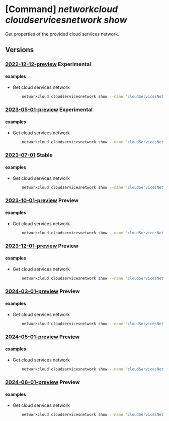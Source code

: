 # [Command] _networkcloud cloudservicesnetwork show_

Get properties of the provided cloud services network.

## Versions

### [2022-12-12-preview](/Resources/mgmt-plane/L3N1YnNjcmlwdGlvbnMve30vcmVzb3VyY2Vncm91cHMve30vcHJvdmlkZXJzL21pY3Jvc29mdC5uZXR3b3JrY2xvdWQvY2xvdWRzZXJ2aWNlc25ldHdvcmtzL3t9/2022-12-12-preview.xml) **Experimental**

<!-- mgmt-plane /subscriptions/{}/resourcegroups/{}/providers/microsoft.networkcloud/cloudservicesnetworks/{} 2022-12-12-preview -->

#### examples

- Get cloud services network
    ```bash
        networkcloud cloudservicesnetwork show --name "cloudServicesNetworkName" --resource-group "resourceGroupName"
    ```

### [2023-05-01-preview](/Resources/mgmt-plane/L3N1YnNjcmlwdGlvbnMve30vcmVzb3VyY2Vncm91cHMve30vcHJvdmlkZXJzL21pY3Jvc29mdC5uZXR3b3JrY2xvdWQvY2xvdWRzZXJ2aWNlc25ldHdvcmtzL3t9/2023-05-01-preview.xml) **Experimental**

<!-- mgmt-plane /subscriptions/{}/resourcegroups/{}/providers/microsoft.networkcloud/cloudservicesnetworks/{} 2023-05-01-preview -->

#### examples

- Get cloud services network
    ```bash
        networkcloud cloudservicesnetwork show --name "cloudServicesNetworkName" --resource-group "resourceGroupName"
    ```

### [2023-07-01](/Resources/mgmt-plane/L3N1YnNjcmlwdGlvbnMve30vcmVzb3VyY2Vncm91cHMve30vcHJvdmlkZXJzL21pY3Jvc29mdC5uZXR3b3JrY2xvdWQvY2xvdWRzZXJ2aWNlc25ldHdvcmtzL3t9/2023-07-01.xml) **Stable**

<!-- mgmt-plane /subscriptions/{}/resourcegroups/{}/providers/microsoft.networkcloud/cloudservicesnetworks/{} 2023-07-01 -->

#### examples

- Get cloud services network
    ```bash
        networkcloud cloudservicesnetwork show --name "cloudServicesNetworkName" --resource-group "resourceGroupName"
    ```

### [2023-10-01-preview](/Resources/mgmt-plane/L3N1YnNjcmlwdGlvbnMve30vcmVzb3VyY2Vncm91cHMve30vcHJvdmlkZXJzL21pY3Jvc29mdC5uZXR3b3JrY2xvdWQvY2xvdWRzZXJ2aWNlc25ldHdvcmtzL3t9/2023-10-01-preview.xml) **Preview**

<!-- mgmt-plane /subscriptions/{}/resourcegroups/{}/providers/microsoft.networkcloud/cloudservicesnetworks/{} 2023-10-01-preview -->

#### examples

- Get cloud services network
    ```bash
        networkcloud cloudservicesnetwork show --name "cloudServicesNetworkName" --resource-group "resourceGroupName"
    ```

### [2023-12-01-preview](/Resources/mgmt-plane/L3N1YnNjcmlwdGlvbnMve30vcmVzb3VyY2Vncm91cHMve30vcHJvdmlkZXJzL21pY3Jvc29mdC5uZXR3b3JrY2xvdWQvY2xvdWRzZXJ2aWNlc25ldHdvcmtzL3t9/2023-12-01-preview.xml) **Preview**

<!-- mgmt-plane /subscriptions/{}/resourcegroups/{}/providers/microsoft.networkcloud/cloudservicesnetworks/{} 2023-12-01-preview -->

#### examples

- Get cloud services network
    ```bash
        networkcloud cloudservicesnetwork show --name "cloudServicesNetworkName" --resource-group "resourceGroupName"
    ```

### [2024-03-01-preview](/Resources/mgmt-plane/L3N1YnNjcmlwdGlvbnMve30vcmVzb3VyY2Vncm91cHMve30vcHJvdmlkZXJzL21pY3Jvc29mdC5uZXR3b3JrY2xvdWQvY2xvdWRzZXJ2aWNlc25ldHdvcmtzL3t9/2024-03-01-preview.xml) **Preview**

<!-- mgmt-plane /subscriptions/{}/resourcegroups/{}/providers/microsoft.networkcloud/cloudservicesnetworks/{} 2024-03-01-preview -->

#### examples

- Get cloud services network
    ```bash
        networkcloud cloudservicesnetwork show --name "cloudServicesNetworkName" --resource-group "resourceGroupName"
    ```

### [2024-05-01-preview](/Resources/mgmt-plane/L3N1YnNjcmlwdGlvbnMve30vcmVzb3VyY2Vncm91cHMve30vcHJvdmlkZXJzL21pY3Jvc29mdC5uZXR3b3JrY2xvdWQvY2xvdWRzZXJ2aWNlc25ldHdvcmtzL3t9/2024-05-01-preview.xml) **Preview**

<!-- mgmt-plane /subscriptions/{}/resourcegroups/{}/providers/microsoft.networkcloud/cloudservicesnetworks/{} 2024-05-01-preview -->

#### examples

- Get cloud services network
    ```bash
        networkcloud cloudservicesnetwork show --name "cloudServicesNetworkName" --resource-group "resourceGroupName"
    ```

### [2024-06-01-preview](/Resources/mgmt-plane/L3N1YnNjcmlwdGlvbnMve30vcmVzb3VyY2Vncm91cHMve30vcHJvdmlkZXJzL21pY3Jvc29mdC5uZXR3b3JrY2xvdWQvY2xvdWRzZXJ2aWNlc25ldHdvcmtzL3t9/2024-06-01-preview.xml) **Preview**

<!-- mgmt-plane /subscriptions/{}/resourcegroups/{}/providers/microsoft.networkcloud/cloudservicesnetworks/{} 2024-06-01-preview -->

#### examples

- Get cloud services network
    ```bash
        networkcloud cloudservicesnetwork show --name "cloudServicesNetworkName" --resource-group "resourceGroupName"
    ```
